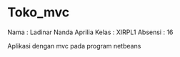 # Toko_mvc
Nama : Ladinar Nanda Aprilia
Kelas : XIRPL1
Absensi : 16

Aplikasi dengan mvc pada program netbeans
